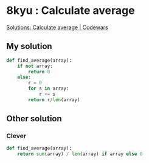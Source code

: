 # 8kyu : Calculate average

[Solutions: Calculate average | Codewars](https://www.codewars.com/kata/57a2013acf1fa5bfc4000921/solutions/python)

## My solution

```python
def find_average(array):
    if not array:
        return 0
    else:
        r = 0
        for s in array:
            r += s
        return r/len(array)    
```

## Other solution

### Clever


```python
def find_average(array):
    return sum(array) / len(array) if array else 0
```
    
